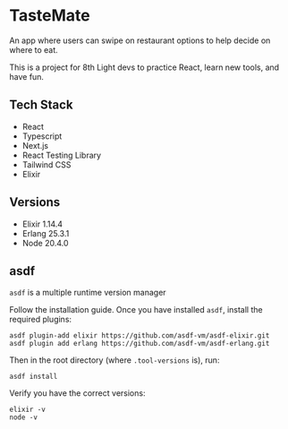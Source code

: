 # TasteMate

An app where users can swipe on restaurant options to help decide on where to eat. 

This is a project for 8th Light devs to practice React, learn new tools, and have fun. 

## Tech Stack
- React
- Typescript
- Next.js
- React Testing Library
- Tailwind CSS
- Elixir

## Versions
- Elixir 1.14.4
- Erlang 25.3.1
- Node 20.4.0

## asdf
`asdf` is a multiple runtime version manager

Follow the installation guide. Once you have installed `asdf`, install the required plugins:

```
asdf plugin-add elixir https://github.com/asdf-vm/asdf-elixir.git
asdf plugin add erlang https://github.com/asdf-vm/asdf-erlang.git
```

Then in the root directory (where `.tool-versions` is), run:

```
asdf install
```

Verify you have the correct versions:

```
elixir -v
node -v
```
